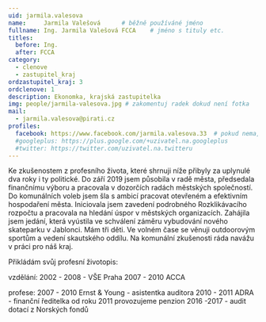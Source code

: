 ```yaml
---
uid: jarmila.valesova
name:     Jarmila Valešová  	# běžně používáné jméno
fullname: Ing. Jarmila Valešová FCCA  	# jméno s tituly etc.
titles:
  before: Ing.
  after: FCCA
category:
  - clenove
  - zastupitel_kraj
ordzastupitel_kraj: 3
ordclenove: 1
description: Ekonomka, krajská zastupitelka
img: people/jarmila-valesova.jpg # zakomentuj radek dokud není fotka
mail:
  - jarmila.valesova@pirati.cz
profiles:
  facebook: https://www.facebook.com/jarmila.valesova.33  # pokud nema, staci smazat tuto radku
  #googleplus: https://plus.google.com/+uzivatel.na.googleplus
  #twitter: https://twitter.com/uzivatel.na.twitteru
---
```


Ke zkušenostem z profesního života, které shrnuji níže přibyly za uplynulé dva roky i ty politické. Do září 2019 jsem působila v radě města, předsedala finančnímu výboru a pracovala v dozorčích radách městských společností. Do komunálních voleb jsem šla s ambicí pracovat otevřeném a efektivním hospodaření města. Iniciovala jsem zavedení podrobného Rozklikávacího rozpočtu a pracovala na hledání úspor v městských organizacích. Zahájila jsem jedání, která vyústila ve schválení záměru vybudování nového skateparku v Jablonci.
Mám tři děti. Ve volném čase se věnuji outdoorovým sportům a vedení skautského oddílu.
Na komunální zkušenosti ráda navážu v práci pro náš kraj.

Přikládám svůj profesní životopis:

vzdělání:
2002 - 2008 - VŠE Praha
2007 - 2010 ACCA

profese:
2007 - 2010 Ernst & Young - asistentka auditora
2010 - 2011 ADRA - finanční ředitelka
od roku 2011 provozujeme penzion
2016 -2017 - audit dotací z Norských fondů